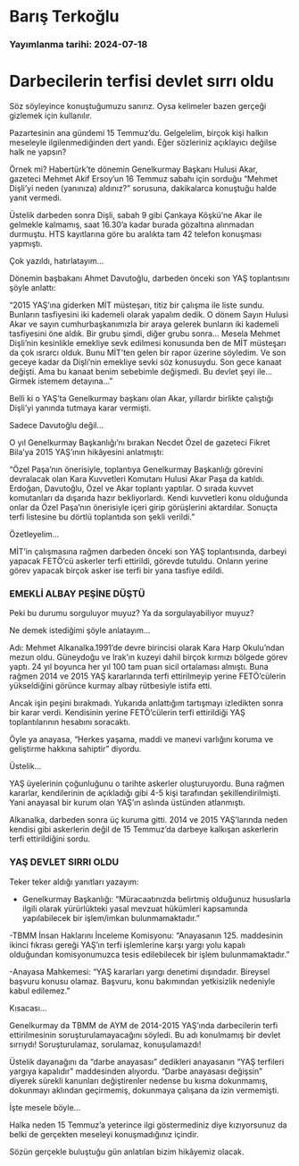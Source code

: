 # Barış Terkoğlu

### Yayımlanma tarihi: 2024-07-18

# Darbecilerin terfisi devlet sırrı oldu

Söz söyleyince konuştuğumuzu sanırız. Oysa kelimeler bazen gerçeği gizlemek için kullanılır.

Pazartesinin ana gündemi 15 Temmuz’du. Gelgelelim, birçok kişi halkın meseleyle ilgilenmediğinden dert yandı. Eğer sözleriniz açıklayıcı değilse halk ne yapsın?

Örnek mi? Habertürk’te dönemin Genelkurmay Başkanı Hulusi Akar, gazeteci Mehmet Akif Ersoy’un 16 Temmuz sabahı için sorduğu “Mehmet Dişli’yi neden (yanınıza) aldınız?” sorusuna, dakikalarca konuştuğu halde yanıt vermedi.

Üstelik darbeden sonra Dişli, sabah 9 gibi Çankaya Köşkü’ne Akar ile gelmekle kalmamış, saat 16.30’a kadar burada gözaltına alınmadan durmuştu. HTS kayıtlarına göre bu aralıkta tam 42 telefon konuşması yapmıştı.

Çok yazıldı, hatırlatayım...

Dönemin başbakanı Ahmet Davutoğlu, darbeden önceki son YAŞ toplantısını şöyle anlattı:

“2015 YAŞ’ına giderken MİT müsteşarı, titiz bir çalışma ile liste sundu. Bunların tasfiyesini iki kademeli olarak yapalım dedik. O dönem Sayın Hulusi Akar ve sayın cumhurbaşkanımızla bir araya gelerek bunların iki kademeli tasfiyesini öne aldık. Bir grubu şimdi, diğer grubu sonra... Mesela Mehmet Dişli’nin kesinlikle emekliye sevk edilmesi konusunda ben de MİT müsteşarı da çok ısrarcı olduk. Bunu MİT’ten gelen bir rapor üzerine söyledim. Ve son geceye kadar da Dişli’nin emekliye sevki söz konusuydu. Son gece kanaat değişti. Ama bu kanaat benim sebebimle değişmedi. Bu devlet şeyi ile... Girmek istemem detayına...”

Belli ki o YAŞ’ta Genelkurmay başkanı olan Akar, yıllardır birlikte çalıştığı Dişli’yi yanında tutmaya karar vermişti.

Sadece Davutoğlu değil...

O yıl Genelkurmay Başkanlığı’nı bırakan Necdet Özel de gazeteci Fikret Bila’ya 2015 YAŞ’ının hikâyesini anlatmıştı:

“Özel Paşa’nın önerisiyle, toplantıya Genelkurmay Başkanlığı görevini devralacak olan Kara Kuvvetleri Komutanı Hulusi Akar Paşa da katıldı. Erdoğan, Davutoğlu, Özel ve Akar toplantı yaptılar. O sırada kuvvet komutanları da dışarıda hazır bekliyorlardı. Kendi kuvvetleri konu olduğunda onlar da Özel Paşa’nın önerisiyle içeri girip görüşlerini aktardılar. Sonuçta terfi listesine bu dörtlü toplantıda son şekli verildi.”

Özetleyelim...

MİT’in çalışmasına rağmen darbeden önceki son YAŞ toplantısında, darbeyi yapacak FETÖ’cü askerler terfi ettirildi, görevde tutuldu. Onların yerine görev yapacak birçok asker ise terfi bir yana tasfiye edildi.


### EMEKLİ ALBAY PEŞİNE DÜŞTÜ

Peki bu durumu sorguluyor muyuz? Ya da sorgulayabiliyor muyuz?

Ne demek istediğimi şöyle anlatayım...

Adı: Mehmet Alkanalka.1991’de devre birincisi olarak Kara Harp Okulu’ndan mezun oldu. Güneydoğu ve Irak’ın kuzeyi dahil birçok kırmızı bölgede görev yaptı. 24 yıl boyunca her yıl 100 tam puan sicil ortalaması almıştı. Buna rağmen 2014 ve 2015 YAŞ kararlarında terfi ettirilmeyip yerine FETÖ’cülerin yükseldiğini görünce kurmay albay rütbesiyle istifa etti.

Ancak işin peşini bırakmadı. Yukarıda anlattığım tartışmayı izledikten sonra bir karar verdi. Kendisinin yerine FETÖ’cülerin terfi ettirildiği YAŞ toplantılarının hesabını soracaktı.

Öyle ya anayasa, “Herkes yaşama, maddi ve manevi varlığını koruma ve geliştirme hakkına sahiptir” diyordu.

Üstelik...

YAŞ üyelerinin çoğunluğunu o tarihte askerler oluşturuyordu. Buna rağmen kararlar, kendilerinin de açıkladığı gibi 4-5 kişi tarafından şekillendirilmişti. Yani anayasal bir kurum olan YAŞ’ın aslında üstünden atlanmıştı.

Alkanalka, darbeden sonra üç kuruma gitti. 2014 ve 2015 YAŞ’larında neden kendisi gibi askerlerin değil de 15 Temmuz’da darbeye kalkışan askerlerin terfi ettirildiğini sordu.


### YAŞ DEVLET SIRRI OLDU

Teker teker aldığı yanıtları yazayım:

- Genelkurmay Başkanlığı: “Müracaatınızda belirtmiş olduğunuz hususlarla ilgili olarak yürürlükteki yasal mevzuat hükümleri kapsamında yapılabilecek bir işlem/imkan bulunmamaktadır.”

-TBMM İnsan Haklarını İnceleme Komisyonu: “Anayasanın 125. maddesinin ikinci fıkrası gereği YAŞ’ın terfi işlemlerine karşı yargı yolu kapalı olduğundan komisyonumuzca tesis edilebilecek bir işlem bulunmamaktadır.”

-Anayasa Mahkemesi: “YAŞ kararları yargı denetimi dışındadır. Bireysel başvuru konusu olamaz. Başvuru, konu bakımından yetkisizlik nedeniyle kabul edilemez.”

Kısacası...

Genelkurmay da TBMM de AYM de 2014-2015 YAŞ’ında darbecilerin terfi ettirilmesinin soruşturulamayacağını söyledi. Bu adı konulmamış bir devlet sırrıydı! Soruşturulamaz, sorulamaz, konuşulamazdı!

Üstelik dayanağını da “darbe anayasası” dedikleri anayasanın “YAŞ terfileri yargıya kapalıdır” maddesinden alıyordu. “Darbe anayasası değişsin” diyerek sürekli kanunları değiştirenler nedense bu kısma dokunmamış, dokunmayı aklından geçirmemiş, dokunmaya çalışana da izin vermemişti.

İşte mesele böyle...

Halka neden 15 Temmuz’a yeterince ilgi göstermediniz diye kızıyorsunuz da belki de gerçekten meseleyi konuşmadığınız içindir.

Sözün gerçekle buluştuğu gün anlatılan bizim hikâyemiz olacak.

